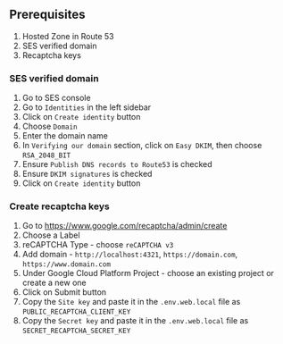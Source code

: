 ## Prerequisites

1. Hosted Zone in Route 53
2. SES verified domain
3. Recaptcha keys

### SES verified domain

1. Go to SES console
2. Go to `Identities` in the left sidebar
3. Click on `Create identity` button
4. Choose `Domain`
5. Enter the domain name
6. In `Verifying our domain` section, click on `Easy DKIM`, then choose `RSA_2048_BIT`
7. Ensure `Publish DNS records to Route53` is checked
8. Ensure `DKIM signatures` is checked
9. Click on `Create identity` button

### Create recaptcha keys

1. Go to https://www.google.com/recaptcha/admin/create
2. Choose a Label
3. reCAPTCHA Type - choose `reCAPTCHA v3`
4. Add domain - `http://localhost:4321`, `https://domain.com`, `https://www.domain.com`
5. Under Google Cloud Platform Project - choose an existing project or create a new one
6. Click on Submit button
7. Copy the `Site key` and paste it in the `.env.web.local` file as `PUBLIC_RECAPTCHA_CLIENT_KEY`
8. Copy the `Secret key` and paste it in the `.env.web.local` file as `SECRET_RECAPTCHA_SECRET_KEY`
